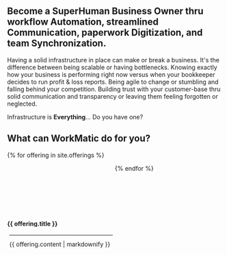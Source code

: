 <head>
<link href="assets/css/all.css" rel="stylesheet"> <!--load all styles -->
</head> 

## Become a SuperHuman Business Owner thru workflow Automation, streamlined Communication, paperwork Digitization, and team Synchronization.   

Having a solid infrastructure in place can make or break a business. It's the difference between being scalable or having bottlenecks. Knowing exactly how your business is performing right now versus when your bookkeeper decides to run profit & loss reports. Being agile to change or stumbling and falling behind your competition. Building trust with your customer-base thru solid communication and transparency or leaving them feeling forgotten or neglected.

Infrastructure is **Everything**... Do you have one?

## What can WorkMatic do for you?

{% for offering in site.offerings %}
  <div style="display: inline-block; width: 50%;  float:left;">
    <div style="height: 100px;"><i class="fas fa-{{ offering.icon }}  fa-6x center"></i></div><br>
    <div style="height: 2em; line-height: 1em; overflow: hidden;"><p class="center"><b>{{ offering.title }}</b></p></div>
    <div style="height: 12em; line-height: 1em; overflow: hidden; padding: 5px;">
      <hr>
      <p>{{ offering.content | markdownify }}</p>
    </div>
  </div>
{% endfor %}
